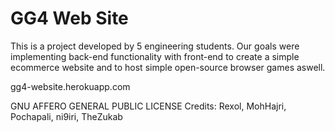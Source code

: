 # GG4 Web Site

This is a project developed by 5 engineering students. Our goals were implementing back-end functionality with front-end to create a simple ecommerce website and to host simple open-source browser games aswell.

gg4-website.herokuapp.com

GNU AFFERO GENERAL PUBLIC LICENSE
Credits: Rexol, MohHajri, Pochapali, ni9iri, TheZukab
